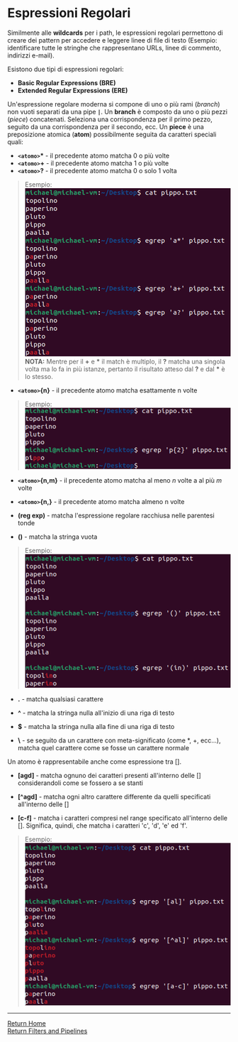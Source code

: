 # Espressioni Regolari

Similmente alle **wildcards** per i path, le espressioni regolari permettono di creare dei pattern per accedere e leggere linee di file di testo (Esempio: identificare tutte le stringhe che rappresentano URLs, linee di commento, indirizzi e-mail).

Esistono due tipi di espressioni regolari:

* **Basic Regular Expressions (BRE)**
* **Extended Regular Expressions (ERE)**

Un'espressione regolare moderna si compone di uno o più rami (*branch*) non vuoti separati da una pipe **`|`**. Un **branch** è composto da uno o più pezzi (*piece*) concatenati. Seleziona una corrispondenza per il primo pezzo, seguito da una corrispondenza per il secondo, ecc.
Un **piece** è una preposizione atomica (**atom**) possibilmente seguita da caratteri speciali quali:

* **`<atomo>`\*** - il precedente atomo matcha 0 o più volte
* **`<atomo>`+** - il precedente atomo matcha 1 o più volte
* **`<atomo>`?** - il precedente atomo matcha 0 o solo 1 volta

> Esempio:
> <br>
> ![](/img/egrepRE.png)
><br>
> **NOTA:** Mentre per il **+** e **\*** il match è multiplo, il **?** matcha una singola volta ma lo fa in più istanze, pertanto il risultato atteso dal **?** e dal **\*** è lo stesso.

* **`<atomo>`{n}** - il precedente atomo matcha esattamente n volte
> Esempio:
> <br>
> ![](/img/egrep2.png)

* **`<atomo>`{n,m}** - il precedente atomo matcha al meno *n* volte a al più *m* volte

* **`<atomo>`{n,}** - il precedente atomo matcha almeno n volte

* **(reg exp)** - matcha l'espressione regolare racchiusa nelle parentesi tonde

* **()** - matcha la stringa vuota

> Esempio:
> <br>
> ![](/img/egrep().png)

* **.** - matcha qualsiasi carattere

* **^** - matcha la stringa nulla all'inizio di una riga di testo

* **$** - matcha la stringa nulla alla fine di una riga di testo

* **\\** - se seguito da un carattere con meta-significato (come *, +, ecc...), matcha quel carattere come se fosse un carattere normale

Un atomo è rappresentabile anche come espressione tra []. 

* **[agd]** - matcha ognuno dei caratteri presenti all'interno delle [] considerandoli come se fossero a se stanti

* **[^agd]** - matcha ogni altro carattere differente da quelli specificati all'interno delle []

* **[c-f]** - matcha i caratteri compresi nel range specificato all'interno delle []. Significa, quindi, che matcha i caratteri 'c', 'd', 'e' ed 'f'.

> Esempio:
> <br>
> ![](/img/egrep4.png)

--------------------
[Return Home](/README.md)
<br>
[Return Filters and Pipelines](/Filters_Redirections_Pipelines.md)